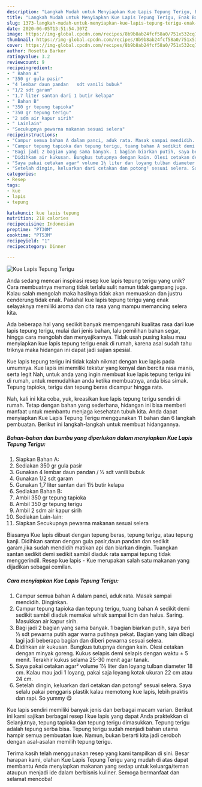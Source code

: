 ```yaml
---
description: "Langkah Mudah untuk Menyiapkan Kue Lapis Tepung Terigu, Enak Banget"
title: "Langkah Mudah untuk Menyiapkan Kue Lapis Tepung Terigu, Enak Banget"
slug: 1373-langkah-mudah-untuk-menyiapkan-kue-lapis-tepung-terigu-enak-banget
date: 2020-06-05T13:51:54.307Z
image: https://img-global.cpcdn.com/recipes/8b9b8ab24fcf58a0/751x532cq70/kue-lapis-tepung-terigu-foto-resep-utama.jpg
thumbnail: https://img-global.cpcdn.com/recipes/8b9b8ab24fcf58a0/751x532cq70/kue-lapis-tepung-terigu-foto-resep-utama.jpg
cover: https://img-global.cpcdn.com/recipes/8b9b8ab24fcf58a0/751x532cq70/kue-lapis-tepung-terigu-foto-resep-utama.jpg
author: Rosetta Barker
ratingvalue: 3.2
reviewcount: 9
recipeingredient:
- " Bahan A"
- "350 gr gula pasir"
- "4 lembar daun pandan   sdt vanili bubuk"
- "1/2 sdt garam"
- "1,7 liter santan dari 1 butir kelapa"
- " Bahan B"
- "350 gr tepung tapioka"
- "350 gr tepung terigu"
- "2 sdm air kapur sirih"
- " Lainlain"
- "Secukupnya pewarna makanan sesuai selera"
recipeinstructions:
- "Campur semua bahan A dalam panci, aduk rata. Masak sampai mendidih. Dinginkan."
- "Campur tepung tapioka dan tepung terigu, tuang bahan A sedikit demi sedikit sambil diaduk memakai whisk sampai licin dan halus. Saring. Masukkan air kapur sirih."
- "Bagi jadi 2 bagian yang sama banyak. 1 bagian biarkan putih, saya beri ½ sdt pewarna putih agar warna putihnya pekat. Bagian yang lain dibagi lagi jadi beberapa bagian dan diberi pewarna sesuai selera."
- "Didihkan air kukusan. Bungkus tutupnya dengan kain. Olesi cetakan dengan minyak goreng. Kukus selapis demi selapis dengan waktu ± 5 menit. Terakhir kukus selama 25-30 menit agar tanak."
- "Saya pakai cetakan agar² volume 1½ liter dan loyang tulban diameter 18 cm. Kalau mau jadi 1 loyang, pakai saja loyang kotak ukuran 22 cm atau 24 cm."
- "Setelah dingin, keluarkan dari cetakan dan potong² sesuai selera. Saya selalu pakai penggaris plastik kalau memotong kue lapis, lebih praktis dan rapi. So yummy 😋"
categories:
- Resep
tags:
- kue
- lapis
- tepung

katakunci: kue lapis tepung 
nutrition: 218 calories
recipecuisine: Indonesian
preptime: "PT30M"
cooktime: "PT53M"
recipeyield: "1"
recipecategory: Dinner

---
```



![Kue Lapis Tepung Terigu](https://img-global.cpcdn.com/recipes/8b9b8ab24fcf58a0/751x532cq70/kue-lapis-tepung-terigu-foto-resep-utama.jpg)

Anda sedang mencari inspirasi resep kue lapis tepung terigu yang unik? Cara membuatnya memang tidak terlalu sulit namun tidak gampang juga. Kalau salah mengolah maka hasilnya tidak akan memuaskan dan justru cenderung tidak enak. Padahal kue lapis tepung terigu yang enak selayaknya memiliki aroma dan cita rasa yang mampu memancing selera kita.

Ada beberapa hal yang sedikit banyak mempengaruhi kualitas rasa dari kue lapis tepung terigu, mulai dari jenis bahan, lalu pemilihan bahan segar, hingga cara mengolah dan menyajikannya. Tidak usah pusing kalau mau menyiapkan kue lapis tepung terigu enak di rumah, karena asal sudah tahu triknya maka hidangan ini dapat jadi sajian spesial.

Kue lapis tepung terigu ini tidak kalah nikmat dengan kue lapis pada umumnya. Kue lapis ini memiliki tekstur yang kenyal dan bercita rasa manis, serta legit Nah, untuk anda yang ingin membuat kue lapis tepung terigu ini di rumah, untuk memudahkan anda ketika membuatnya, anda bisa simak. Tepung tapioka, terigu dan tepung beras dicampur hingga rata.


Nah, kali ini kita coba, yuk, kreasikan kue lapis tepung terigu sendiri di rumah. Tetap dengan bahan yang sederhana, hidangan ini bisa memberi manfaat untuk membantu menjaga kesehatan tubuh kita. Anda dapat menyiapkan Kue Lapis Tepung Terigu menggunakan 11 bahan dan 6 langkah pembuatan. Berikut ini langkah-langkah untuk membuat hidangannya.

<!--inarticleads1-->

##### Bahan-bahan dan bumbu yang diperlukan dalam menyiapkan Kue Lapis Tepung Terigu:

1. Siapkan  Bahan A:
1. Sediakan 350 gr gula pasir
1. Gunakan 4 lembar daun pandan / ½ sdt vanili bubuk
1. Gunakan 1/2 sdt garam
1. Gunakan 1,7 liter santan dari 1½ butir kelapa
1. Sediakan  Bahan B:
1. Ambil 350 gr tepung tapioka
1. Ambil 350 gr tepung terigu
1. Ambil 2 sdm air kapur sirih
1. Sediakan  Lain-lain:
1. Siapkan Secukupnya pewarna makanan sesuai selera


Biasanya Kue lapis dibuat dengan tepung beras, tepung terigu, atau tepung kanji. Didihkan santan dengan gula pasir,daun pandan dan sedikit garam,jika sudah mendidih matikan api dan biarkan dingin. Tuangkan santan sedikit demi sedikit sambil diaduk rata sampai tepung tidak menggerindil. Resep kue lapis - Kue merupakan salah satu makanan yang dijadikan sebagai cemilan. 

<!--inarticleads2-->

##### Cara menyiapkan Kue Lapis Tepung Terigu:

1. Campur semua bahan A dalam panci, aduk rata. Masak sampai mendidih. Dinginkan.
1. Campur tepung tapioka dan tepung terigu, tuang bahan A sedikit demi sedikit sambil diaduk memakai whisk sampai licin dan halus. Saring. Masukkan air kapur sirih.
1. Bagi jadi 2 bagian yang sama banyak. 1 bagian biarkan putih, saya beri ½ sdt pewarna putih agar warna putihnya pekat. Bagian yang lain dibagi lagi jadi beberapa bagian dan diberi pewarna sesuai selera.
1. Didihkan air kukusan. Bungkus tutupnya dengan kain. Olesi cetakan dengan minyak goreng. Kukus selapis demi selapis dengan waktu ± 5 menit. Terakhir kukus selama 25-30 menit agar tanak.
1. Saya pakai cetakan agar² volume 1½ liter dan loyang tulban diameter 18 cm. Kalau mau jadi 1 loyang, pakai saja loyang kotak ukuran 22 cm atau 24 cm.
1. Setelah dingin, keluarkan dari cetakan dan potong² sesuai selera. Saya selalu pakai penggaris plastik kalau memotong kue lapis, lebih praktis dan rapi. So yummy 😋


Kue lapis sendiri memiliki banyak jenis dan berbagai macam varian. Berikut ini kami sajikan berbagai resep l kue lapis yang dapat Anda praktekkan di Selanjutnya, tepung tapioka dan tepung terigu dimasukkan. Tepung terigu adalah tepung serba bisa. Tepung terigu sudah menjadi bahan utama hampir semua pembuatan kue. Namun, bukan berarti kita jadi ceroboh dengan asal-asalan memilih tepung terigu. 

Terima kasih telah menggunakan resep yang kami tampilkan di sini. Besar harapan kami, olahan Kue Lapis Tepung Terigu yang mudah di atas dapat membantu Anda menyiapkan makanan yang sedap untuk keluarga/teman ataupun menjadi ide dalam berbisnis kuliner. Semoga bermanfaat dan selamat mencoba!
